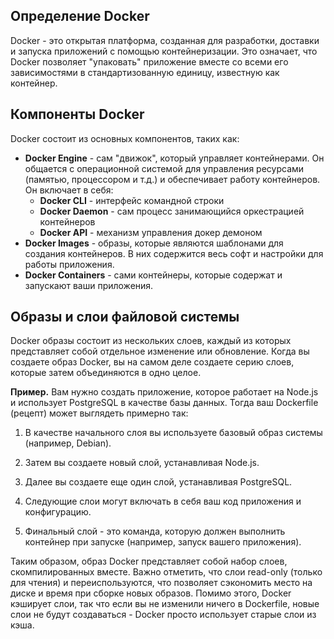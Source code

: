 ## Определение Docker
Docker - это открытая платформа, созданная для разработки, доставки и запуска приложений с помощью контейнеризации. Это означает, что Docker позволяет "упаковать" приложение вместе со всеми его зависимостями в стандартизованную единицу, известную как контейнер.
    
## Компоненты Docker
Docker состоит из основных компонентов, таких как:

- **Docker Engine** - сам "движок", который управляет контейнерами. Он общается с операционной системой для управления ресурсами (памятью, процессором и т.д.) и обеспечивает работу контейнеров. Он включает в себя:
	- **Docker CLI** - интерфейс командной строки
	- **Docker Daemon** - сам процесс занимающийся оркестрацией контейнеров
	- **Docker API** - механизм управления докер демоном
- **Docker Images** - образы, которые являются шаблонами для создания контейнеров. В них содержится весь софт и настройки для работы приложения.
- **Docker Containers** - сами контейнеры, которые содержат и запускают ваши приложения.

## Образы и слои файловой системы
Docker образы  состоит из нескольких слоев, каждый из которых представляет собой отдельное изменение или обновление. Когда вы создаете образ Docker, вы на самом деле создаете серию слоев, которые затем объединяются в одно целое.

**Пример.** Вам нужно создать приложение, которое работает на Node.js и использует PostgreSQL в качестве базы данных. Тогда ваш Dockerfile (рецепт) может выглядеть примерно так:

1. В качестве начального слоя вы используете базовый образ системы (например, Debian).

2. Затем вы создаете новый слой, устанавливая Node.js.

3. Далее вы создаете еще один слой, устанавливая PostgreSQL.

4. Следующие слои могут включать в себя ваш код приложения и конфигурацию.

5. Финальный слой - это команда, которую должен выполнить контейнер при запуске (например, запуск вашего приложения).

Таким образом, образ Docker представляет собой набор слоев, скомпилированных вместе. Важно отметить, что слои read-only (только для чтения) и переиспользуются, что позволяет сэкономить место на диске и время при сборке новых образов. Помимо этого, Docker кэширует слои, так что если вы не изменили ничего в Dockerfile, новые слои не будут создаваться - Docker просто использует старые слои из кэша.